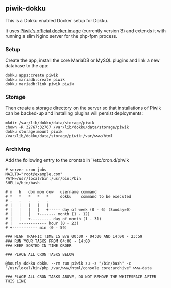 ## piwik-dokku

This is a Dokku enabled Docker setup for Dokku.

It uses [Piwik's official docker image](https://hub.docker.com/_/piwik/)
(currently version 3) and extends it with running a slim Nginx server
for the php-fpm process.

### Setup

Create the app, install the core MariaDB or MySQL plugins and link
a new database to the app:

```
dokku apps:create piwik
dokku mariadb:create piwik
dokku mariadb:link piwik piwik
```

### Storage

Then create a storage directory on the server so that installations of
Piwik can be backed-up and installing plugins will persist deployments:

```
mkdir /var/lib/dokku/data/storage/piwik
chown -R 32767:32767 /var/lib/dokku/data/storage/piwik
dokku storage:mount piwik /var/lib/dokku/data/storage/piwik:/var/www/html
```

### Archiving

Add the following entry to the crontab in `/etc/cron.d/piwik

```
# server cron jobs
MAILTO="root@example.com"
PATH=/usr/local/bin:/usr/bin:/bin
SHELL=/bin/bash

# m   h   dom mon dow   username command
# *   *   *   *   *     dokku    command to be executed
# -   -   -   -   -
# |   |   |   |   |
# |   |   |   |   +----- day of week (0 - 6) (Sunday=0)
# |   |   |   +------- month (1 - 12)
# |   |   +--------- day of month (1 - 31)
# |   +----------- hour (0 - 23)
# +----------- min (0 - 59)

### HIGH TRAFFIC TIME IS B/W 00:00 - 04:00 AND 14:00 - 23:59
### RUN YOUR TASKS FROM 04:00 - 14:00
### KEEP SORTED IN TIME ORDER

### PLACE ALL CRON TASKS BELOW

@hourly dokku dokku --rm run piwik su -s "/bin/bash" -c "/usr/local/bin/php /var/www/html/console core:archive" www-data

### PLACE ALL CRON TASKS ABOVE, DO NOT REMOVE THE WHITESPACE AFTER THIS LINE
```
